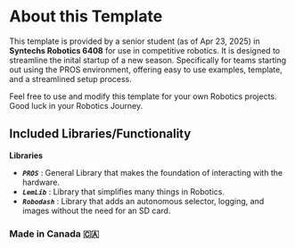 # About this Template

This template is provided by a senior student (as of Apr 23, 2025) in **Syntechs Robotics 6408** for use in competitive robotics. It is designed to streamline the inital startup of a new season. Specifically for teams starting out using the PROS environment, offering easy to use examples, template, and a streamlined setup process.

Feel free to use and modify this template for your own Robotics projects. Good luck in your Robotics Journey.

## Included Libraries/Functionality
**Libraries**
- ***`PROS`*** : General Library that makes the foundation of interacting with the hardware.
- ***`LemLib`*** : Library that simplifies many things in Robotics.
- ***`Robodash`*** : Library that adds an autonomous selector, logging, and images without the need for an SD card.

### Made in Canada 🇨🇦